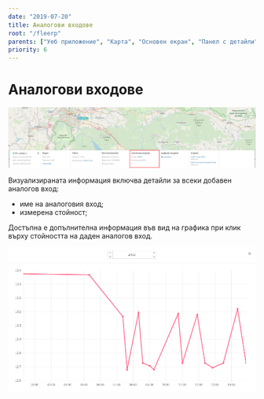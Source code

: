 ```yaml
---
date: "2019-07-20"
title: Аналогови входове
root: "/fleerp"
parents: ["Уеб приложение", "Карта", "Основен екран", "Панел с детайли"]
priority: 6
---
```


# Аналогови входове

![AnalogInputsWidget](analog-inputs-widget-bg.png)

Визуализираната информация включва детайли за всеки добавен аналогов вход:
- име на аналоговия вход;
- измерена стойност;

Достъпна е допълнителна информация във вид на графика при клик върху стойността на даден аналогов вход.

![Chart](chart-bg.png)
